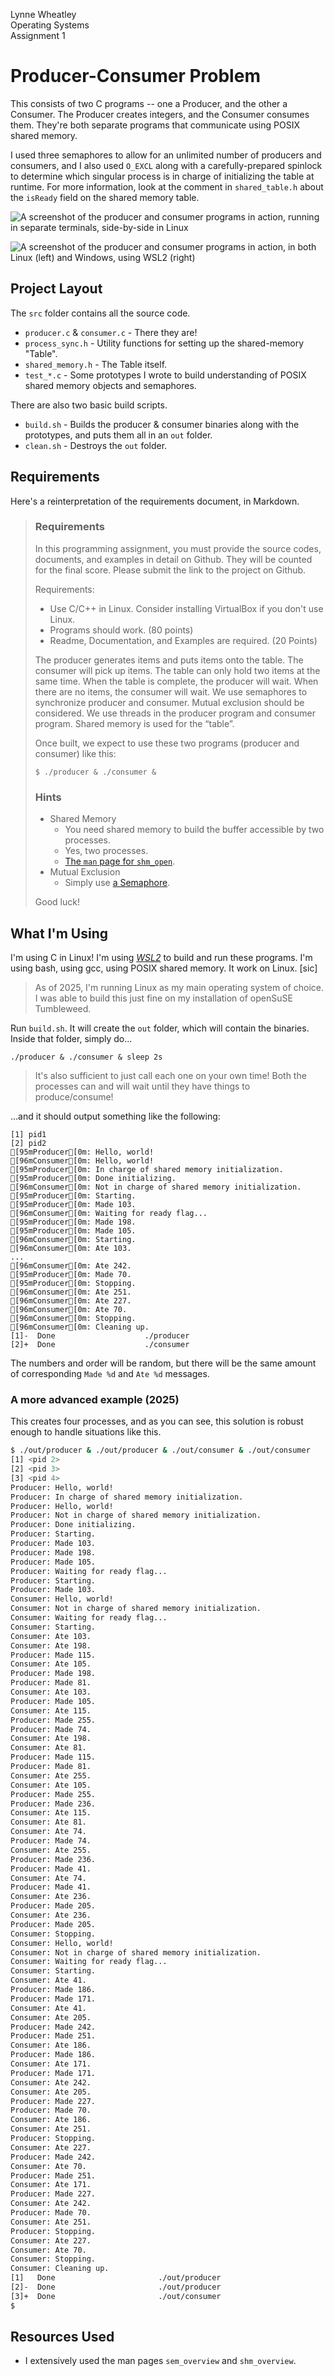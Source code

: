 Lynne Wheatley  
Operating Systems  
Assignment 1

# Producer-Consumer Problem

This consists of two C programs -- one a Producer, and the other a Consumer. The Producer creates integers, and the Consumer consumes them. They're both separate programs that communicate using POSIX shared memory.

I used three semaphores to allow for an unlimited number of producers and consumers, and I also used `O_EXCL` along with a carefully-prepared spinlock to determine which singular process is in charge of initializing the table at runtime. For more information, look at the comment in `shared_table.h` about the `isReady` field on the shared memory table.

![A screenshot of the producer and consumer programs in action, running in separate terminals, side-by-side in Linux](.readme/linuxOnly.png)

![A screenshot of the producer and consumer programs in action, in both Linux (left) and Windows, using WSL2 (right)](.readme/linuxAndWSL2.png)

## Project Layout

The `src` folder contains all the source code.

- `producer.c` & `consumer.c` - There they are!
- `process_sync.h` - Utility functions for setting up the shared-memory "Table".
- `shared_memory.h` - The Table itself.
- `test_*.c` - Some prototypes I wrote to build understanding of POSIX shared memory objects and semaphores.

There are also two basic build scripts.

- `build.sh` - Builds the producer & consumer binaries along with the prototypes, and puts them all in an `out` folder.
- `clean.sh` - Destroys the `out` folder.

## Requirements

Here's a reinterpretation of the requirements document, in Markdown.

> ### Requirements
> 
> In this programming assignment, you must provide the source codes, documents, and examples in detail on Github. They will be counted for the final score. Please submit the link to the project on Github.
> 
> Requirements:
> - Use C/C++ in Linux. Consider installing VirtualBox if you don't use Linux.
> - Programs should work. (80 points)
> - Readme, Documentation, and Examples are required. (20 Points)
> 
> The producer generates items and puts items onto the table. The consumer will pick up items. The table can only hold two items at the same time. When the table is complete, the producer will wait. When there are no items, the consumer will wait. We use semaphores to synchronize producer and consumer. Mutual exclusion should be considered. We use threads in the producer program and consumer program. Shared memory is used for the “table”.
> 
> Once built, we expect to use these two programs (producer and consumer) like this:
> 
> ```shell
> $ ./producer & ./consumer &
> ```
>
> ### Hints
>
> - Shared Memory
>   - You need shared memory to build the buffer accessible by two processes.
>   - Yes, two processes.
>   - [The `man` page for `shm_open`](https://man7.org/linux/man-pages/man3/shm_open.3.html).
> - Mutual Exclusion
>   - Simply use [a Semaphore](https://www.geeksforgeeks.org/use-posix-semaphores-c/).
>
> Good luck!

## What I'm Using

<!-- I'm&zwnj;~~... not~~ using C in Linux! I'm using ~~MSYS2~~ *WSL2* to build and run these programs. ~~Despite this,~~ I'm ~~still~~ using bash, ~~still~~ using gcc, ~~still~~ using pthreads. It ~~should~~ work ~~the exact same~~ on Linux. -->

I'm using C in Linux! I'm using [*WSL2*](https://docs.microsoft.com/en-us/windows/wsl/) to build and run these programs. I'm using bash, using gcc, using POSIX shared memory. It work on Linux. [sic]

> As of 2025, I'm running Linux as my main operating system of choice. I was able to build this just fine on my installation of openSuSE Tumbleweed.

Run `build.sh`. It will create the `out` folder, which will contain the binaries. Inside that folder, simply do...

```shell
./producer & ./consumer & sleep 2s
```

> It's also sufficient to just call each one on your own time! Both the processes can and will wait until they have things to produce/consume!

...and it should output something like the following:

```shell
[1] pid1
[2] pid2
[95mProducer[0m: Hello, world!
[96mConsumer[0m: Hello, world!
[95mProducer[0m: In charge of shared memory initialization.
[95mProducer[0m: Done initializing.
[96mConsumer[0m: Not in charge of shared memory initialization.
[95mProducer[0m: Starting.
[95mProducer[0m: Made 103.
[96mConsumer[0m: Waiting for ready flag...
[95mProducer[0m: Made 198.
[95mProducer[0m: Made 105.
[96mConsumer[0m: Starting.
[96mConsumer[0m: Ate 103.
...
[96mConsumer[0m: Ate 242.
[95mProducer[0m: Made 70.
[95mProducer[0m: Stopping.
[96mConsumer[0m: Ate 251.
[96mConsumer[0m: Ate 227.
[96mConsumer[0m: Ate 70.
[96mConsumer[0m: Stopping.
[96mConsumer[0m: Cleaning up.
[1]-  Done                    ./producer
[2]+  Done                    ./consumer
```

The numbers and order will be random, but there will be the same amount of corresponding `Made %d` and `Ate %d` messages.

### A more advanced example (2025)

This creates four processes, and as you can see, this solution is robust enough to handle situations like this.

```bash
$ ./out/producer & ./out/producer & ./out/consumer & ./out/consumer
[1] <pid 2>
[2] <pid 3>
[3] <pid 4>
Producer: Hello, world!
Producer: In charge of shared memory initialization.
Producer: Hello, world!
Producer: Not in charge of shared memory initialization.
Producer: Done initializing.
Producer: Starting.
Producer: Made 103.
Producer: Made 198.
Producer: Made 105.
Producer: Waiting for ready flag...
Producer: Starting.
Producer: Made 103.
Consumer: Hello, world!
Consumer: Not in charge of shared memory initialization.
Consumer: Waiting for ready flag...
Consumer: Starting.
Consumer: Ate 103.
Consumer: Ate 198.
Producer: Made 115.
Consumer: Ate 105.
Producer: Made 198.
Producer: Made 81.
Consumer: Ate 103.
Producer: Made 105.
Consumer: Ate 115.
Producer: Made 255.
Producer: Made 74.
Consumer: Ate 198.
Consumer: Ate 81.
Producer: Made 115.
Producer: Made 81.
Consumer: Ate 255.
Consumer: Ate 105.
Producer: Made 255.
Producer: Made 236.
Consumer: Ate 115.
Consumer: Ate 81.
Consumer: Ate 74.
Producer: Made 74.
Consumer: Ate 255.
Producer: Made 236.
Producer: Made 41.
Consumer: Ate 74.
Producer: Made 41.
Consumer: Ate 236.
Producer: Made 205.
Consumer: Ate 236.
Producer: Made 205.
Consumer: Stopping.
Consumer: Hello, world!
Consumer: Not in charge of shared memory initialization.
Consumer: Waiting for ready flag...
Consumer: Starting.
Consumer: Ate 41.
Producer: Made 186.
Producer: Made 171.
Consumer: Ate 41.
Consumer: Ate 205.
Producer: Made 242.
Producer: Made 251.
Consumer: Ate 186.
Producer: Made 186.
Consumer: Ate 171.
Producer: Made 171.
Consumer: Ate 242.
Consumer: Ate 205.
Producer: Made 227.
Producer: Made 70.
Consumer: Ate 186.
Consumer: Ate 251.
Producer: Stopping.
Consumer: Ate 227.
Producer: Made 242.
Consumer: Ate 70.
Producer: Made 251.
Consumer: Ate 171.
Producer: Made 227.
Consumer: Ate 242.
Producer: Made 70.
Consumer: Ate 251.
Producer: Stopping.
Consumer: Ate 227.
Consumer: Ate 70.
Consumer: Stopping.
Consumer: Cleaning up.
[1]   Done                       ./out/producer
[2]-  Done                       ./out/producer
[3]+  Done                       ./out/consumer
$
```

## Resources Used

- I extensively used the man pages `sem_overview` and `shm_overview`.

<!--## Web resources too

- https://www.cs.cmu.edu/afs/cs/academic/class/15492-f07/www/pthreads.html oh thank god for this
- https://man7.org/linux/man-pages/man0/unistd.h.0p.html
- https://man7.org/linux/man-pages/man0/pthread.h.0p.html -->

